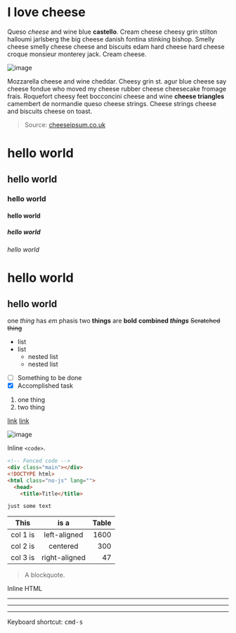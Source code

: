 
<!-- 1. Example ------------------------------- -->

# I love cheese

Queso _cheese_ and wine blue __castello__. Cream cheese cheesy grin stilton halloumi jarlsberg the big cheese danish fontina stinking bishop. Smelly cheese smelly cheese cheese and biscuits edam hard cheese hard cheese croque monsieur monterey jack. Cream cheese.

![image](http://lorempixel.com/800/200/)

Mozzarella cheese and wine cheddar. Cheesy grin st. agur blue cheese say cheese fondue who moved my cheese rubber cheese cheesecake fromage frais. Roquefort cheesy feet bocconcini cheese and wine __cheese triangles__ camembert de normandie queso cheese strings. Cheese strings cheese and biscuits cheese on toast.

> Source: [cheeseipsum.co.uk](http://www.cheeseipsum.co.uk)


<!-- 2. Tests ------------------------------- -->

# hello world
## hello world
### hello world
#### hello world
##### hello world
###### hello world

hello world
===========

hello world
-----------

one _thing_ has *em* phasis
two __things__ are **bold**
**combined _things_**
~~Scratched thing~~

* list
* list
  - nested list
  - nested list

- [ ] Something to be done
- [x] Accomplished task

1. one thing
2. two thing

[link](http://atom.io)
[link](http://atom.io "with title")

![image](http://lorempixel.com/800/200/)

Inline `<code>`.

```html
<!-- Fenced code -->
<div class="main"></div>
<!DOCTYPE html>
<html class="no-js" lang="">
  <head>
    <title>Title</title>
```

```text
just some text
```


| This          | is a          | Table |
| ------------- |:-------------:| -----:|
| col 1 is      | left-aligned  |  1600 |
| col 2 is      | centered      |   300 |
| col 3 is      | right-aligned |    47 |


> A blockquote.

<p>Inline <span>HTML</span></p>

---
***
___

Keyboard shortcut: <kbd>cmd-s</kbd>
